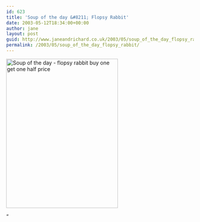 ```yaml
---
id: 623
title: 'Soup of the day &#8211; Flopsy Rabbit'
date: 2003-05-12T18:34:00+00:00
author: jane
layout: post
guid: http://www.janeandrichard.co.uk/2003/05/soup_of_the_day_flopsy_rabbit
permalink: /2003/05/soup_of_the_day_flopsy_rabbit/
---
```

<img src="http://v1.janeandrichard.co.uk/blog/img/soupoftheday.jpg" width="300" height="400" alt="Soup of the day - flopsy rabbit buy one get one half price" />

&#8220;